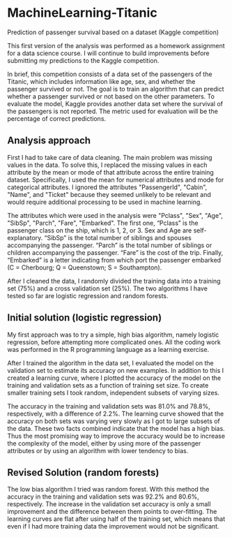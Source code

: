 ﻿# MachineLearning-Titanic
Prediction of passenger survival based on a dataset (Kaggle competition)

This first version of the analysis was performed as a homework assignment for a data science course. I will continue to build improvements before submitting my predictions to the Kaggle competition.

In brief, this competition consists of a data set of the passengers of the Titanic, which includes information like age, sex, and whether the passenger survived or not. The goal is to train an algorithm that can predict whether a passenger survived or not based on the other parameters. To evaluate the model, Kaggle provides another data set where the survival of the passengers is not reported. The metric used for evaluation will be the percentage of correct predictions.

## Analysis approach
First I had to take care of data cleaning. The main problem was missing values in the data. To solve this, I replaced the missing values in each attribute by the mean or mode of that attribute across the entire training dataset. Specifically, I used the mean for numerical attributes and mode for categorical attributes. I ignored the attributes "PassengerId", "Cabin", "Name", and "Ticket" because they seemed unlikely to be relevant and would require additional processing to be used in machine learning.

The attributes which were used in the analysis were "Pclass", "Sex", "Age", "SibSp", "Parch", "Fare", "Embarked". The first one, “Pclass” is the passenger class on the ship, which is 1, 2, or 3. Sex and Age are self-explanatory. “SibSp” is the total number of siblings and spouses accompanying the passenger. “Parch” is the total number of siblings or children accompanying the passenger. “Fare” is the cost of the trip. Finally, “Embarked” is a letter indicating from which port the passenger embarked (C = Cherbourg; Q = Queenstown; S = Southampton).

After I cleaned the data, I randomly divided the training data into a training set (75%) and a cross validation set (25%). The two algorithms I have tested so far are logistic regression and random forests.

## Initial solution (logistic regression)
My first approach was to try a simple, high bias algorithm, namely logistic regression, before attempting more complicated ones. All the coding work was performed in the R programming language as a learning exercise.

After I trained the algorithm in the data set, I evaluated the model on the validation set to estimate its accuracy on new examples. In addition to this I created a learning curve, where I plotted the accuracy of the model on the training and validation sets as a function of training set size. To create smaller training sets I took random, independent subsets of varying sizes. 

The accuracy in the training and validation sets was 81.0% and 78.8%, respectively,  with a difference of 2.2%. The learning curve showed that the accuracy on both sets was varying very slowly as I got to large subsets of the data. These two facts combined indicate that the model has a high bias. Thus the most promising way to improve the accuracy would be to increase the complexity of the model, either by using more of the passenger attributes or by using an algorithm with lower tendency to bias.

## Revised Solution (random forests)
The low bias algorithm I tried was random forest. With this method the accuracy in the training and validation sets was 92.2% and 80.6%, respectively. The increase in the validation set accuracy is only a small improvement and the difference between them points to over-fitting. The learning curves are flat after using half of the training set, which means that even if I had more training data the improvement would not be significant.

